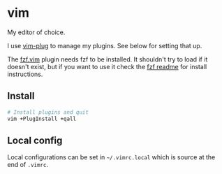 # vim

My editor of choice.

I use [vim-plug][] to manage my plugins. See below for setting that up.

The [fzf.vim][] plugin needs fzf to be installed. It shouldn't try to load if it doesn't exist, but if you want to use it check the [fzf readme][] for install instructions.

[vim-plug]: https://github.com/junegunn/vim-plug
[fzf.vim]: https://github.com/junegunn/fzf.vim
[fzf readme]: https://github.com/jgillman/dotfiles/tree/master/fzf

## Install

```sh
# Install plugins and quit
vim +PlugInstall +qall
```

## Local config

Local configurations can be set in `~/.vimrc.local` which is source at the end of `.vimrc`.
